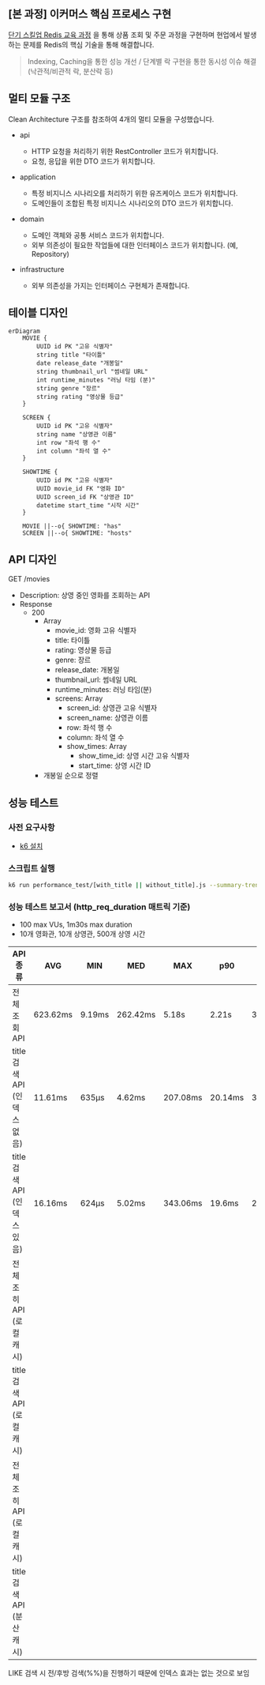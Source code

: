 ## [본 과정] 이커머스 핵심 프로세스 구현

[단기 스킬업 Redis 교육 과정](https://hh-skillup.oopy.io/) 을 통해 상품 조회 및 주문 과정을 구현하며 현업에서 발생하는 문제를 Redis의 핵심 기술을 통해 해결합니다.
> Indexing, Caching을 통한 성능 개선 / 단계별 락 구현을 통한 동시성 이슈 해결 (낙관적/비관적 락, 분산락 등)

## 멀티 모듈 구조

Clean Architecture 구조를 참조하여 4개의 멀티 모듈을 구성했습니다.

- api
    - HTTP 요청을 처리하기 위한 RestController 코드가 위치합니다.
    - 요청, 응답을 위한 DTO 코드가 위치합니다.

- application
    - 특정 비지니스 시나리오를 처리하기 위한 유즈케이스 코드가 위치합니다.
    - 도메인들이 조합된 특정 비지니스 시나리오의 DTO 코드가 위치합니다.

- domain
    - 도메인 객체와 공통 서비스 코드가 위치합니다.
    - 외부 의존성이 필요한 작업들에 대한 인터페이스 코드가 위치합니다. (예, Repository)

- infrastructure
    - 외부 의존성을 가지는 인터페이스 구현체가 존재합니다.

## 테이블 디자인

```mermaid
erDiagram
    MOVIE {
        UUID id PK "고유 식별자"
        string title "타이틀"
        date release_date "개봉일"
        string thumbnail_url "썸네일 URL"
        int runtime_minutes "러닝 타임 (분)"
        string genre "장르"
        string rating "영상물 등급"
    }

    SCREEN {
        UUID id PK "고유 식별자"
        string name "상영관 이름"
        int row "좌석 행 수"
        int column "좌석 열 수"
    }

    SHOWTIME {
        UUID id PK "고유 식별자"
        UUID movie_id FK "영화 ID"
        UUID screen_id FK "상영관 ID"
        datetime start_time "시작 시간"
    }

    MOVIE ||--o{ SHOWTIME: "has"
    SCREEN ||--o{ SHOWTIME: "hosts"
```

## API 디자인

GET /movies

- Description: 상영 중인 영화를 조회하는 API
- Response
    - 200
        - Array
            - movie_id: 영화 고유 식별자
            - title: 타이틀
            - rating: 영상물 등급
            - genre: 장르
            - release_date: 개봉일
            - thumbnail_url: 썸네일 URL
            - runtime_minutes: 러닝 타임(분)
            - screens: Array
                - screen_id: 상영관 고유 식별자
                - screen_name: 상영관 이름
                - row: 좌석 행 수
                - column: 좌석 열 수
                - show_times: Array
                    - show_time_id: 상영 시간 고유 식별자
                    - start_time: 상영 시간 ID
        - 개봉일 순으로 정렬

## 성능 테스트

### 사전 요구사항

- [k6 설치](https://grafana.com/docs/k6/latest/set-up/install-k6/)

### 스크립트 실행

```sh
k6 run performance_test/[with_title || without_title].js --summary-trend-stats="avg,min,med,max,p(90),p(95),p(99)"
```

### 성능 테스트 보고서 (http_req_duration 매트릭 기준)

- 100 max VUs, 1m30s max duration
- 10개 영화관, 10개 상영관, 500개 상영 시간

| API 종류                | AVG      | MIN     | MED       | MAX      | p90     | p95     | p99      |
|-----------------------|----------|---------|-----------|----------|---------|---------|----------|
| 전체 조회 API             | 623.62ms | 	9.19ms | 	262.42ms | 	5.18s   | 	2.21s  | 	3.58s  | 	4.5s    |
| title 검색 API (인덱스 없음) | 11.61ms  | 635µs   | 4.62ms    | 207.08ms | 20.14ms | 30.4ms  | 189.38ms |
| title 검색 API (인덱스 있음) | 16.16ms  | 624µs   | 5.02ms    | 343.06ms | 19.6ms  | 28.42ms | 332.71ms |
| 전체 조히 API (로컬 캐시)     |          |         |           |          |         |         |          |
| title 검색 API (로컬 캐시)  |          |         |           |          |         |         |          |
| 전체 조히 API (로컬 캐시)     |          |         |           |          |         |         |          |
| title 검색 API (분산 캐시)  |          |         |           |          |         |         |          |

LIKE 검색 시 전/후방 검색(%%)을 진행하기 때문에 인덱스 효과는 없는 것으로 보임
